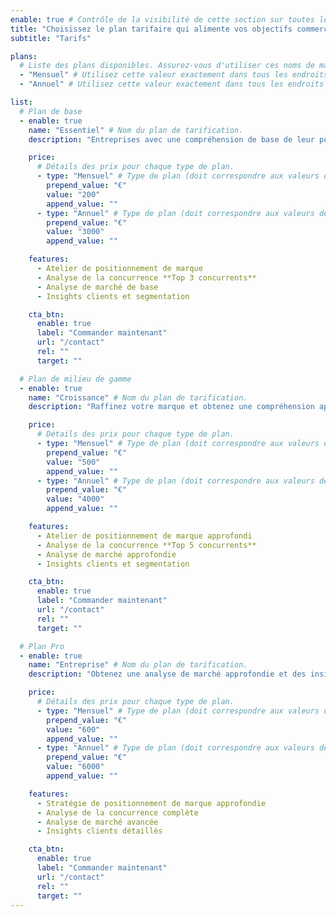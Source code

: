 ```yaml
---
enable: true # Contrôle de la visibilité de cette section sur toutes les pages où elle est utilisée
title: "Choisissez le plan tarifaire qui alimente vos objectifs commerciaux"
subtitle: "Tarifs"

plans:
  # Liste des plans disponibles. Assurez-vous d'utiliser ces noms de manière cohérente dans d'autres endroits où cela est applicable.
  - "Mensuel" # Utilisez cette valeur exactement dans tous les endroits correspondants ci-dessous.
  - "Annuel" # Utilisez cette valeur exactement dans tous les endroits correspondants ci-dessous.

list:
  # Plan de base
  - enable: true
    name: "Essentiel" # Nom du plan de tarification.
    description: "Entreprises avec une compréhension de base de leur public cible et de leur marché."

    price:
      # Détails des prix pour chaque type de plan.
      - type: "Mensuel" # Type de plan (doit correspondre aux valeurs de la section 'plans' ci-dessus).
        prepend_value: "€"
        value: "200"
        append_value: ""
      - type: "Annuel" # Type de plan (doit correspondre aux valeurs de la section 'plans' ci-dessus).
        prepend_value: "€"
        value: "3000"
        append_value: ""

    features:
      - Atelier de positionnement de marque
      - Analyse de la concurrence **Top 3 concurrents**
      - Analyse de marché de base
      - Insights clients et segmentation

    cta_btn:
      enable: true
      label: "Commander maintenant"
      url: "/contact"
      rel: ""
      target: ""

  # Plan de milieu de gamme
  - enable: true
    name: "Croissance" # Nom du plan de tarification.
    description: "Raffinez votre marque et obtenez une compréhension approfondie de votre marché et de vos clients."

    price:
      # Détails des prix pour chaque type de plan.
      - type: "Mensuel" # Type de plan (doit correspondre aux valeurs de la section 'plans' ci-dessus).
        prepend_value: "€"
        value: "500"
        append_value: ""
      - type: "Annuel" # Type de plan (doit correspondre aux valeurs de la section 'plans' ci-dessus).
        prepend_value: "€"
        value: "4000"
        append_value: ""

    features:
      - Atelier de positionnement de marque approfondi
      - Analyse de la concurrence **Top 5 concurrents**
      - Analyse de marché approfondie
      - Insights clients et segmentation

    cta_btn:
      enable: true
      label: "Commander maintenant"
      url: "/contact"
      rel: ""
      target: ""

  # Plan Pro
  - enable: true
    name: "Entreprise" # Nom du plan de tarification.
    description: "Obtenez une analyse de marché approfondie et des insights clients détaillés."

    price:
      # Détails des prix pour chaque type de plan.
      - type: "Mensuel" # Type de plan (doit correspondre aux valeurs de la section 'plans' ci-dessus).
        prepend_value: "€"
        value: "600"
        append_value: ""
      - type: "Annuel" # Type de plan (doit correspondre aux valeurs de la section 'plans' ci-dessus).
        prepend_value: "€"
        value: "6000"
        append_value: ""

    features:
      - Stratégie de positionnement de marque approfondie
      - Analyse de la concurrence complète
      - Analyse de marché avancée
      - Insights clients détaillés

    cta_btn:
      enable: true
      label: "Commander maintenant"
      url: "/contact"
      rel: ""
      target: ""
---
```

